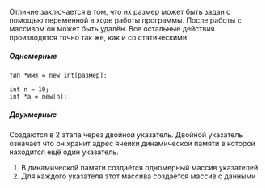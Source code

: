 Отличие заключается в том, что их размер может быть задан с помощью переменной в ходе работы программы. После работы с массивом он может быть удалён. Все остальные действия производятся точно так же, как и со статическими.
##### Одномерные

```
тип *имя = new int[размер];

int n = 10;
int *a = new[n];
```
##### Двухмерные 

Создаются в 2 этапа через двойной указатель. Двойной указатель означает что он хранит адрес ячейки динамической памяти в которой находится ещё один указатель.
1. В динамической памяти создаётся одномерный массив указателей
2. Для каждого указателя этот массива создаётся массив с данными